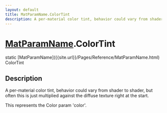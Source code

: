 ```yaml
---
layout: default
title: MatParamName.ColorTint
description: A per-material color tint, behavior could vary from shader to shader, but often this is just multiplied against the diffuse texture right at the start.  This represents the Color param 'color'.
---
```

# [MatParamName]({{site.url}}/Pages/Reference/MatParamName.html).ColorTint

<div class='signature' markdown='1'>
static [MatParamName]({{site.url}}/Pages/Reference/MatParamName.html) ColorTint
</div>

## Description
A per-material color tint, behavior could vary from
shader to shader, but often this is just multiplied against the
diffuse texture right at the start.

This represents the Color param 'color'.

